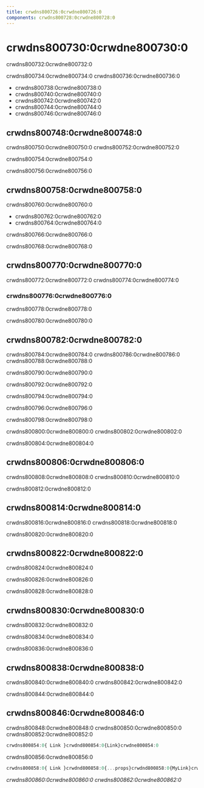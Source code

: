 ```yaml
---
title: crwdns800726:0crwdne800726:0
components: crwdns800728:0crwdne800728:0
---
```

# crwdns800730:0crwdne800730:0

<p class="description">crwdns800732:0crwdne800732:0</p>

crwdns800734:0crwdne800734:0 crwdns800736:0crwdne800736:0

- crwdns800738:0crwdne800738:0
- crwdns800740:0crwdne800740:0
- crwdns800742:0crwdne800742:0
- crwdns800744:0crwdne800744:0
- crwdns800746:0crwdne800746:0

## crwdns800748:0crwdne800748:0

crwdns800750:0crwdne800750:0 crwdns800752:0crwdne800752:0

crwdns800754:0crwdne800754:0

crwdns800756:0crwdne800756:0

## crwdns800758:0crwdne800758:0

crwdns800760:0crwdne800760:0

- crwdns800762:0crwdne800762:0
- crwdns800764:0crwdne800764:0

crwdns800766:0crwdne800766:0

crwdns800768:0crwdne800768:0

## crwdns800770:0crwdne800770:0

crwdns800772:0crwdne800772:0 crwdns800774:0crwdne800774:0

### crwdns800776:0crwdne800776:0

crwdns800778:0crwdne800778:0

crwdns800780:0crwdne800780:0

## crwdns800782:0crwdne800782:0

crwdns800784:0crwdne800784:0 crwdns800786:0crwdne800786:0 crwdns800788:0crwdne800788:0

crwdns800790:0crwdne800790:0

crwdns800792:0crwdne800792:0

crwdns800794:0crwdne800794:0

crwdns800796:0crwdne800796:0

crwdns800798:0crwdne800798:0

crwdns800800:0crwdne800800:0 crwdns800802:0crwdne800802:0

crwdns800804:0crwdne800804:0

## crwdns800806:0crwdne800806:0

crwdns800808:0crwdne800808:0 crwdns800810:0crwdne800810:0

crwdns800812:0crwdne800812:0

## crwdns800814:0crwdne800814:0

crwdns800816:0crwdne800816:0 crwdns800818:0crwdne800818:0

crwdns800820:0crwdne800820:0

## crwdns800822:0crwdne800822:0

crwdns800824:0crwdne800824:0

crwdns800826:0crwdne800826:0

crwdns800828:0crwdne800828:0

## crwdns800830:0crwdne800830:0

crwdns800832:0crwdne800832:0

crwdns800834:0crwdne800834:0

crwdns800836:0crwdne800836:0

## crwdns800838:0crwdne800838:0

crwdns800840:0crwdne800840:0 crwdns800842:0crwdne800842:0

crwdns800844:0crwdne800844:0

## crwdns800846:0crwdne800846:0

crwdns800848:0crwdne800848:0 crwdns800850:0crwdne800850:0 crwdns800852:0crwdne800852:0

```jsx
crwdns800854:0{ Link }crwdnd800854:0{Link}crwdne800854:0
```

crwdns800856:0crwdne800856:0

```jsx
crwdns800858:0{ Link }crwdnd800858:0{...props}crwdnd800858:0{MyLink}crwdne800858:0
```

*crwdns800860:0crwdne800860:0 crwdns800862:0crwdne800862:0*